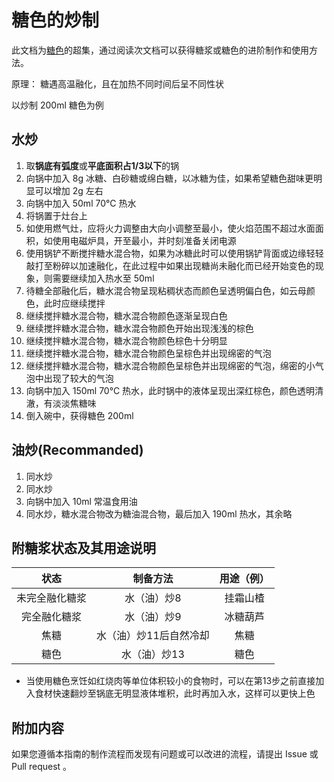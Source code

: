 # 糖色的炒制

此文档为[糖色](/dishes/condiment/糖色.md)的超集，通过阅读次文档可以获得糖浆或糖色的进阶制作和使用方法。

原理： 糖遇高温融化，且在加热不同时间后呈不同性状

以炒制 200ml 糖色为例

## 水炒

1. 取**锅底有弧度**或**平底面积占1/3以下**的锅
2. 向锅中加入 8g 冰糖、白砂糖或绵白糖，以冰糖为佳，如果希望糖色甜味更明显可以增加 2g 左右
3. 向锅中加入 50ml 70&deg;C 热水
4. 将锅置于灶台上
5. 如使用燃气灶，应将火力调整由大向小调整至最小，使火焰范围不超过水面面积，如使用电磁炉具，开至最小，并时刻准备关闭电源
6. 使用锅铲不断搅拌糖水混合物，如果为冰糖此时可以使用锅铲背面或边缘轻轻敲打至粉碎以加速融化，在此过程中如果出现糖尚未融化而已经开始变色的现象，则需要继续加入热水至 50ml
7. 待糖全部融化后，糖水混合物呈现粘稠状态而颜色呈透明偏白色，如云母颜色，此时应继续搅拌
8. 继续搅拌糖水混合物，糖水混合物颜色逐渐呈现白色
9. 继续搅拌糖水混合物，糖水混合物颜色开始出现浅浅的棕色
10. 继续搅拌糖水混合物，糖水混合物颜色棕色十分明显
11. 继续搅拌糖水混合物，糖水混合物颜色呈棕色并出现绵密的气泡
12. 继续搅拌糖水混合物，糖水混合物颜色呈棕色并出现绵密的气泡，绵密的小气泡中出现了较大的气泡
13. 向锅中加入 150ml 70&deg;C 热水，此时锅中的液体呈现出深红棕色，颜色透明清澈，有淡淡焦糖味
14. 倒入碗中，获得糖色 200ml

## 油炒(Recommanded)

1. 同水炒
2. 同水炒
3. 向锅中加入 10ml 常温食用油
4. 同水炒，糖水混合物改为糖油混合物，最后加入 190ml 热水，其余略

## 附糖浆状态及其用途说明

|状态|制备方法|用途（例）|
|:--:|:--:|:--:|
|未完全融化糖浆|水（油）炒8|挂霜山楂|
|完全融化糖浆|水（油）炒9|冰糖葫芦|
|焦糖|水（油）炒11后自然冷却|焦糖|
|糖色|水（油）炒13|糖色|

* 当使用糖色烹饪如红烧肉等单位体积较小的食物时，可以在第13步之前直接加入食材快速翻炒至锅底无明显液体堆积，此时再加入水，这样可以更快上色

## 附加内容

如果您遵循本指南的制作流程而发现有问题或可以改进的流程，请提出 Issue 或 Pull request 。
